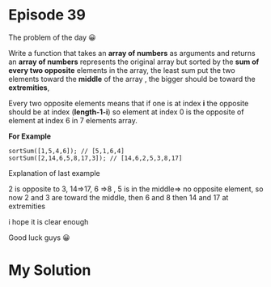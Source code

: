 
# Episode 39

The problem of the day :grinning:

Write a function that takes an **array of numbers** as arguments and returns an **array of numbers** represents the original array but sorted by the **sum of every two opposite** elements in the array, the least sum 
 put the two elements  toward the **middle** of the array , the bigger should be toward the **extremities**, 

Every two opposite elements means that  if one is at index **i**  the opposite should be at index (**length-1-i**) so element at index 0 is the opposite of element at index 6 in 7 elements array.


**For Example**
```
sortSum([1,5,4,6]); // [5,1,6,4]
sortSum([2,14,6,5,8,17,3]); // [14,6,2,5,3,8,17]
```

Explanation of last example

2 is opposite to 3,
14=>17, 
6 =>8 ,
5 is in the middle=> no opposite element, so now 2 and 3 are toward the middle, then 6 and 8 then 14 and 17 at extremities

i hope it is clear enough

Good luck guys :grinning:



# My Solution

